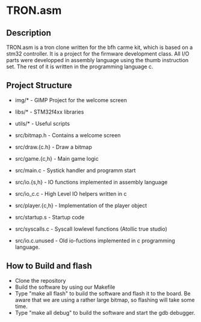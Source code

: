 # TRON.asm

## Description

TRON.asm is a tron clone written for the bfh carme kit, which is based on a stm32 controller.
It is a project for the firmware development class. All I/O parts were developped in assembly language using the thumb instruction set.
The rest of it is written in the programming language c.

## Project Structure

- img/*               - GIMP Project for the welcome screen
- libs/*              - STM32f4xx libraries
- utils/*             - Useful scripts 

- src/bitmap.h        - Contains a welcome screen
- src/draw.{c.h}      - Draw a bitmap
- src/game.{c,h}      - Main game logic
- src/main.c          - Systick handler and programm start
- src/io.{s,h}        - IO functions implemented in assembly language
- src/io_c.c          - High Level IO helpers written in c
- src/player.{c,h}    - Implementation of the player object
- src/startup.s       - Startup code
- src/syscalls.c      - Syscall lowlevel functions (Atollic true studio)
- src/io.c.unused     - Old io-fuctions implemented in c programming language.

## How to Build and flash

- Clone the repository
- Build the software by using our Makefile
- Type "make all flash" to build the software and flash it to the board. Be aware that we are using a rather large bitmap, so flashing will take some time.
- Type "make all debug" to build the software and start the gdb debugger.
